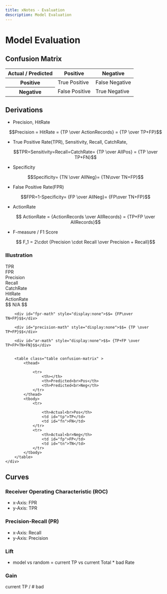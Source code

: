 ```yaml
---
title: xNotes - Evaluation
description: Model Evaluation
---
```



Model Evaluation
================

Confusion Matrix
----------------


<table class="table confusion-matrix">
    <thead>
        <tr>
            <th>Actual / Predicted</th>
            <th>Positive</th>
            <th>Negative</th>
        </tr>
    </thead>
    <tbody>
        <tr>
            <th>Positive</th>
            <td>True Positive</td>
            <td>False Negative</td>
        </tr>
        <tr>
            <th>Negative</th>
            <td>False Positive</td>
            <td>True Negative</td>
        </tr>
    </tbody>
</table>

Derivations
-----------

* Precision, HitRate

$$Precision = HitRate = {TP \over ActionRecords} = {TP \over TP+FP}$$

*  True Positive Rate(TPR), Sensitivity, Recall, CatchRate,

$$TPR=Sensitivity=Recall=CatchRate= {TP \over AllPos} = {TP \over TP+FN}$$

* Specificity

$$Specificity= {TN \over AllNeg}= {TN\over TN+FP}$$

* False Positive Rate(FPR)

$$FPR=1-Specificity= {FP \over AllNeg}= {FP\over TN+FP}$$

* ActionRate

$$ ActionRate = {ActionRecords \over AllRecords} = {TP+FP \over AllRecords}$$

* F-measure / F1 Score

$$ F_1 = 2\cdot {Precision \cdot Recall \over Precision + Recall}$$

### Illustration
<div id="confusionmat-illustration">
<div class="row">
    <div class="col-md-4">
        <div class="illustration-button" id="tpr">TPR</div>
        <div class="illustration-button" id="fpr">FPR</div>
        <div class="illustration-button" id="precision">Precision</div>
        <div class="illustration-button" id="recall">Recall</div>
        <div class="illustration-button" id="cr">CatchRate</div>
        <div class="illustration-button" id="hr">HitRate</div>
        <div class="illustration-button" id="ar">ActionRate</div>
    </div>
    <div class="col-md-8" id="formula">
        <div id="dummy-math">$$ N/A $$</div>
        <div id="tpr-math" style="display:none">$$= {TP \over TP+FN}$$</div>

        <div id="fpr-math" style="display:none">$$= {FP\over TN+FP}$$</div>

        <div id="precision-math" style="display:none">$$= {TP \over TP+FP}$$</div>

        <div id="ar-math" style="display:none">$$= {TP+FP \over TP+FP+TN+FN}$$</div>
        
    
        <table class="table confusion-matrix" >
            <thead>
            
                <tr>
                    <th></th>
                    <th>Predicted<br>Pos</th>
                    <th>Predicted<br>Neg</th>
                </tr>
            </thead>
            <tbody>
                <tr>
            
                    <th>Actual<br>Pos</th>
                    <td id="tp">TP</td>
                    <td id="fn">FN</td>
                </tr>
                <tr>
                    <th>Actual<br>Neg</th>
                    <td id="fp">FP</td>
                    <td id="tn">TN</td>
                </tr>
            </tbody>
        </table>
    </div>
</div>
</div>

Curves
------

### Receiver Operating Characteristic (ROC)

* x-Axis: FPR
* y-Axis: TPR

### Precision-Recall (PR)

* x-Axis: Recall
* y-Axis: Precision

### Lift

* model vs random = current TP vs current Total * bad Rate

### Gain

 current TP / # bad



<script>

var activeColor = "steelblue",
    defaultColor = "white",
    border="5px solid black";

function tpr_mouseover() {
    $('#tpr-math, #fpr-math, #precision-math, #ar-math, #dummy-math').hide();
    $('#tpr-math').show();

    $('#tp, #fp, #tn, #fn')
        .css('background-color', defaultColor)
        .css('border', 'none')
    $('#tp')
        .css('background-color', activeColor)
        .css('border', border)
        .css('border-style', 'solid none solid solid')
    $('#fn')
        .css('border', border)
        .css('border-style', 'solid solid solid none')
}

function fpr_mouseover() {
    $('#tpr-math, #fpr-math, #precision-math, #ar-math, #dummy-math').hide();
    $('#fpr-math').show();
    $('#tp, #fp, #tn, #fn')
        .css('background-color', defaultColor)
        .css('border', 'none')

    $('#fp')
        .css('background-color', activeColor)
        .css('border', border)
        .css('border-style', 'solid none solid solid')
    $('#tn')
        .css('border', border)
        .css('border-style', 'solid solid solid none')
}

function precision_mouseover() {
    $('#tpr-math, #fpr-math, #precision-math, #ar-math, #dummy-math').hide();
    $('#precision-math').show();

    $('#tp, #fp, #tn, #fn')
        .css('background-color', defaultColor)
        .css('border', 'none')
    $('#tp')
        .css('background-color', activeColor)
        .css('border', border)
        .css('border-style', 'solid solid none solid')
    $('#fp')
        .css('border', border)
        .css('border-style', 'none solid solid solid')
}

function ar_mouseover() {
    $('#tpr-math, #fpr-math, #precision-math, #ar-math, #dummy-math').hide();
    $('#ar-math').show();

    $('#tp, #fp, #tn, #fn')
        .css('background-color', defaultColor)
        .css('border', 'none')
    $('#tp, #fp')
        .css('background-color', activeColor)
    $('#tp')    
        .css('border', border)
        .css('border-style', 'solid none none solid')
    $('#fp')
        .css('border', border)
        .css('border-style', 'none none solid solid')
    $('#fn')
        .css('border', border)
        .css('border-style', 'solid solid none none')
    $('#tn')
        .css('border', border)
        .css('border-style', 'none solid solid none')
}

$(document).ready(function() {
    $('#tpr, #recall, #cr').mouseover(tpr_mouseover);
    $('#fpr').mouseover(fpr_mouseover); 
    $('#precision, #hr').mouseover(precision_mouseover);
    $('#ar').mouseover(ar_mouseover);    
    
})

</script>